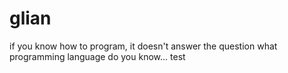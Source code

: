 glian
=====

if you know how to program, it doesn't answer the question what programming language do you know...
 test
